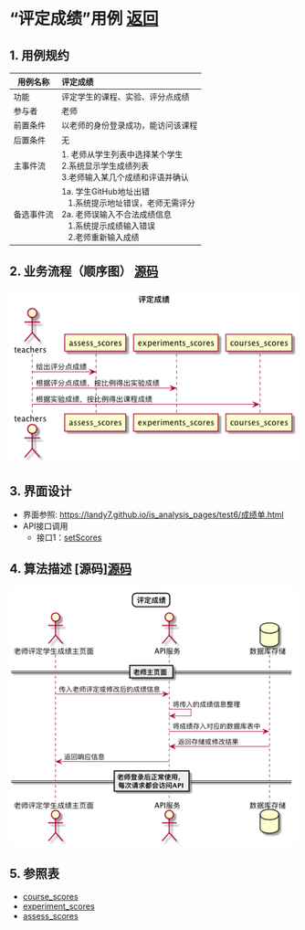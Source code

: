 # “评定成绩”用例 [返回](../README.md)

## 1. 用例规约

|用例名称|评定成绩|
|-------|:-------------|
|功能|评定学生的课程、实验、评分点成绩|
|参与者|老师|
|前置条件| 以老师的身份登录成功，能访问该课程|
|后置条件|无|
|主事件流| 1. 老师从学生列表中选择某个学生<br/>2.系统显示学生成绩列表<br/>3.老师输入某几个成绩和评语并确认|
|备选事件流|1a. 学生GitHub地址出错 <br/>&nbsp;&nbsp; 1.系统提示地址错误，老师无需评分 <br/> 2a. 老师误输入不合法成绩信息 <br/>&nbsp;&nbsp; 1.系统提示成绩输入错误<br/> &nbsp;&nbsp; 2.老师重新输入成绩|

## 2. 业务流程（顺序图） [源码](../sequence/评定成绩.md)
![评定成绩](/out/test6/sequence/评定成绩/评定成绩.png)


## 3. 界面设计
- 界面参照: https://landy7.github.io/is_analysis_pages/test6/成绩单.html
- API接口调用
    - 接口1：[setScores](../接口/setScores.md)

## 4. 算法描述 [源码][源码](../sequence/评定成绩1.md)
![评定成绩](/out/test6/sequence/评定成绩1/评定成绩1.png)
    
## 5. 参照表

- [course_scores](../数据库设计.md/#course_scores)
- [experiment_scores](../数据库设计.md/#experiment_scores)
- [assess_scores](../数据库设计.md/#assess_scores)